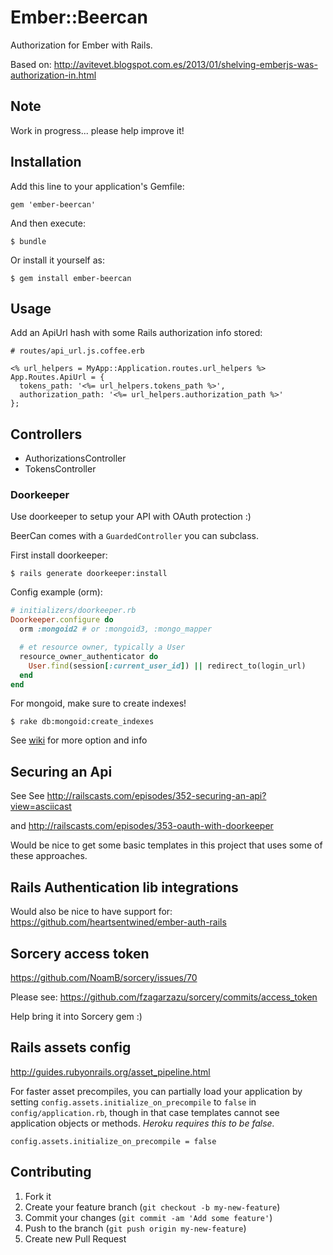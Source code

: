 # Ember::Beercan

Authorization for Ember with Rails.

Based on: http://avitevet.blogspot.com.es/2013/01/shelving-emberjs-was-authorization-in.html

## Note

Work in progress... please help improve it!

## Installation

Add this line to your application's Gemfile:

    gem 'ember-beercan'

And then execute:

    $ bundle

Or install it yourself as:

    $ gem install ember-beercan

## Usage

Add an ApiUrl hash with some Rails authorization info stored:

```erb
# routes/api_url.js.coffee.erb

<% url_helpers = MyApp::Application.routes.url_helpers %>
App.Routes.ApiUrl = {
  tokens_path: '<%= url_helpers.tokens_path %>',
  authorization_path: '<%= url_helpers.authorization_path %>'
};
```

## Controllers

* AuthorizationsController
* TokensController

### Doorkeeper

Use doorkeeper to setup your API with OAuth protection :)

BeerCan comes with a `GuardedController` you can subclass.

First install doorkeeper:

    $ rails generate doorkeeper:install

Config example (orm):

```ruby
# initializers/doorkeeper.rb
Doorkeeper.configure do
  orm :mongoid2 # or :mongoid3, :mongo_mapper

  # et resource owner, typically a User
  resource_owner_authenticator do
    User.find(session[:current_user_id]) || redirect_to(login_url)
  end  
end
```

For mongoid, make sure to create indexes!

    $ rake db:mongoid:create_indexes

See [wiki](https://github.com/applicake/doorkeeper/wiki) for more option and info 

## Securing an Api

See See http://railscasts.com/episodes/352-securing-an-api?view=asciicast

and http://railscasts.com/episodes/353-oauth-with-doorkeeper

Would be nice to get some basic templates in this project that uses some of these approaches.

## Rails Authentication lib integrations

Would also be nice to have support for: https://github.com/heartsentwined/ember-auth-rails

## Sorcery access token

https://github.com/NoamB/sorcery/issues/70

Please see: https://github.com/fzagarzazu/sorcery/commits/access_token

Help bring it into Sorcery gem :)

## Rails assets config

http://guides.rubyonrails.org/asset_pipeline.html

For faster asset precompiles, you can partially load your application by setting `config.assets.initialize_on_precompile` to `false` in `config/application.rb`, though in that case templates cannot see application objects or methods. *Heroku requires this to be false.*

`config.assets.initialize_on_precompile = false`

## Contributing

1. Fork it
2. Create your feature branch (`git checkout -b my-new-feature`)
3. Commit your changes (`git commit -am 'Add some feature'`)
4. Push to the branch (`git push origin my-new-feature`)
5. Create new Pull Request

